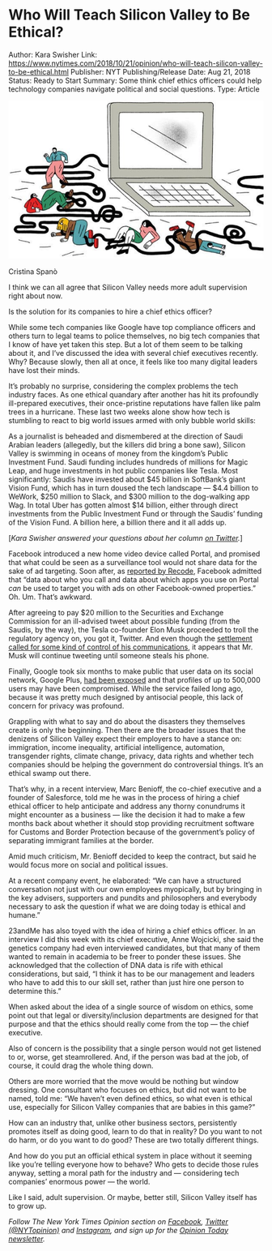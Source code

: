 # Who Will Teach Silicon Valley to Be Ethical?

Author: Kara Swisher
Link: https://www.nytimes.com/2018/10/21/opinion/who-will-teach-silicon-valley-to-be-ethical.html
Publisher: NYT
Publishing/Release Date: Aug 21, 2018
Status: Ready to Start
Summary: Some think chief ethics officers could help technology companies navigate political and social questions.
Type: Article

![Who%20Will%20Teach%20Silicon%20Valley%20to%20Be%20Ethical%207e58541d44ae4392a6c6f65469e804a4/22swisher-articleLarge.jpg](Who%20Will%20Teach%20Silicon%20Valley%20to%20Be%20Ethical%207e58541d44ae4392a6c6f65469e804a4/22swisher-articleLarge.jpg)

Cristina Spanò

I think we can all agree that Silicon Valley needs more adult supervision right about now.

Is the solution for its companies to hire a chief ethics officer?

While some tech companies like Google have top compliance officers and others turn to legal teams to police themselves, no big tech companies that I know of have yet taken this step. But a lot of them seem to be talking about it, and I’ve discussed the idea with several chief executives recently. Why? Because slowly, then all at once, it feels like too many digital leaders have lost their minds.

It’s probably no surprise, considering the complex problems the tech industry faces. As one ethical quandary after another has hit its profoundly ill-prepared executives, their once-pristine reputations have fallen like palm trees in a hurricane. These last two weeks alone show how tech is stumbling to react to big world issues armed with only bubble world skills:

As a journalist is beheaded and dismembered at the direction of Saudi Arabian leaders (allegedly, but the killers did bring a bone saw), Silicon Valley is swimming in oceans of money from the kingdom’s Public Investment Fund. Saudi funding includes hundreds of millions for Magic Leap, and huge investments in hot public companies like Tesla. Most significantly: Saudis have invested about $45 billion in SoftBank’s giant Vision Fund, which has in turn doused the tech landscape — $4.4 billion to WeWork, $250 million to Slack, and $300 million to the dog-walking app Wag. In total Uber has gotten almost $14 billion, either through direct investments from the Public Investment Fund or through the Saudis’ funding of the Vision Fund. A billion here, a billion there and it all adds up.

[*Kara Swisher answered your questions about her column [on Twitter](https://twitter.com/karaswisher/status/1054842303922298880).*]

Facebook introduced a new home video device called Portal, and promised that what could be seen as a surveillance tool would not share data for the sake of ad targeting. Soon after, as [reported by Recode](https://www.recode.net/2018/10/16/17966102/facebook-portal-ad-targeting-data-collection), Facebook admitted that “data about who you call and data about which apps you use on Portal *can* be used to target you with ads on other Facebook-owned properties.” Oh. Um. That’s awkward.

After agreeing to pay $20 million to the Securities and Exchange Commission for an ill-advised tweet about possible funding (from the Saudis, by the way), the Tesla co-founder Elon Musk proceeded to troll the regulatory agency on, you got it, Twitter. And even though the [settlement called for some kind of control of his communications](https://www.sec.gov/news/press-release/2018-226), it appears that Mr. Musk will continue tweeting until someone steals his phone.

Finally, Google took six months to make public that user data on its social network, Google Plus, [had been exposed](https://www.nytimes.com/2018/10/08/technology/google-plus-security-disclosure.html?module=inline) and that profiles of up to 500,000 users may have been compromised. While the service failed long ago, because it was pretty much designed by antisocial people, this lack of concern for privacy was profound.

Grappling with what to say and do about the disasters they themselves create is only the beginning. Then there are the broader issues that the denizens of Silicon Valley expect their employers to have a stance on: immigration, income inequality, artificial intelligence, automation, transgender rights, climate change, privacy, data rights and whether tech companies should be helping the government do controversial things. It’s an ethical swamp out there.

That’s why, in a recent interview, Marc Benioff, the co-chief executive and a founder of Salesforce, told me he was in the process of hiring a chief ethical officer to help anticipate and address any thorny conundrums it might encounter as a business — like the decision it had to make a few months back about whether it should stop providing recruitment software for Customs and Border Protection because of the government’s policy of separating immigrant families at the border.

Amid much criticism, Mr. Benioff decided to keep the contract, but said he would focus more on social and political issues.

At a recent company event, he elaborated: “We can have a structured conversation not just with our own employees myopically, but by bringing in the key advisers, supporters and pundits and philosophers and everybody necessary to ask the question if what we are doing today is ethical and humane.”

23andMe has also toyed with the idea of hiring a chief ethics officer. In an interview I did this week with its chief executive, Anne Wojcicki, she said the genetics company had even interviewed candidates, but that many of them wanted to remain in academia to be freer to ponder these issues. She acknowledged that the collection of DNA data is rife with ethical considerations, but said, “I think it has to be our management and leaders who have to add this to our skill set, rather than just hire one person to determine this.”

When asked about the idea of a single source of wisdom on ethics, some point out that legal or diversity/inclusion departments are designed for that purpose and that the ethics should really come from the top — the chief executive.

Also of concern is the possibility that a single person would not get listened to or, worse, get steamrollered. And, if the person was bad at the job, of course, it could drag the whole thing down.

Others are more worried that the move would be nothing but window dressing. One consultant who focuses on ethics, but did not want to be named, told me: “We haven’t even defined ethics, so what even is ethical use, especially for Silicon Valley companies that are babies in this game?”

How can an industry that, unlike other business sectors, persistently promotes itself as doing good, learn to do that in reality? Do you want to not do harm, or do you want to do good? These are two totally different things.

And how do you put an official ethical system in place without it seeming like you’re telling everyone how to behave? Who gets to decide those rules anyway, setting a moral path for the industry and — considering tech companies’ enormous power — the world.

Like I said, adult supervision. Or maybe, better still, Silicon Valley itself has to grow up.

*Follow The New York Times Opinion section on [Facebook](https://www.facebook.com/nytopinion), [Twitter (@NYTopinion)](http://twitter.com/NYTOpinion) and [Instagram](https://www.instagram.com/nytopinion/), and sign up for the [Opinion Today newsletter](http://www.nytimes.com/newsletters/opiniontoday/).*